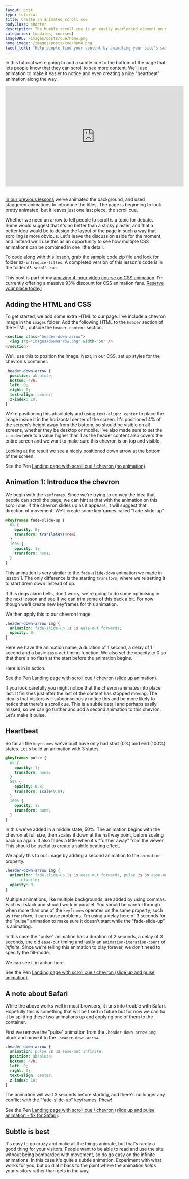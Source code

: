 ```yaml
---
layout: post
type: tutorial
title: Create an animated scroll cue
bodyClass: shorter
description: The humble scroll cue is an easily overlooked element on your page. Let's make it shine by adding CSS animation.
categories: [updates, courses]
imageURL: /images/posts/cue/home.png
home_image: /images/posts/cue/home.png
tweet_text: "Help people find your content by animating your site's scroll cue. Part of this course: https://www.udemy.com/level-up-your-css-animation-skills/?couponCode=SITELINK"
---
```


<script async src="https://production-assets.codepen.io/assets/embed/ei.js"></script>

In this tutorial we're going to add a subtle cue to the bottom of the page that lets people know that they can scroll to see more content. We'll use animation to make it easier to notice and even creating a nice "heartbeat" animation along the way.

<div class="videoWrapper">
  <iframe width="560" height="315" src="https://www.youtube-nocookie.com/embed/1JRqQTRLSQc" frameborder="0" allow="accelerometer; autoplay; encrypted-media; gyroscope; picture-in-picture" allowfullscreen></iframe>
</div><br>

[In our previous lessons](https://www.udemy.com/level-up-your-css-animation-skills/?couponCode=SITELINK) we've animated the background, and used staggered animations to introduce the titles. The page is beginning to look pretty animated, but it leaves just one last piece, the scroll cue.

Whether we need an arrow to tell people to scroll is a topic for debate. Some would suggest that it's no better than a sticky plaster, and that a better idea would be to design the layout of the page in such a way that scrolling is more obvious. Let's leave the discussion aside for the moment, and instead we'll use this as an opportunity to see how multiple CSS animations can be combined in one little detail.

To code along with this lesson, grab the <a href="https://cssanimation.rocks/levelup/public/01/01.zip">sample code zip file</a> and look for folder `02-introduce-titles`. A completed version of this lesson's code is in the folder `03-scroll-cue`.

<div class="callout">
    <p>This post is part of my <a href="https://www.udemy.com/level-up-your-css-animation-skills/?couponCode=SITELINK">amazing 4-hour video course on CSS animation</a>. I'm currently offering a massive 93% discount for CSS animation fans. <a href="https://www.udemy.com/level-up-your-css-animation-skills/?couponCode=SITELINK">Reserve your place today!</a></p>
</div>

## Adding the HTML and CSS

To get started, we add some extra HTML to our page. I've include a chevron image in the `images` folder. Add the following HTML to the `header` section of the HTML, outside the `header-content` section.

```html
<section class="header-down-arrow">
  <img src="images/downarrow.png" width="50" />
</section>
```

We'll use this to position the image. Next, in our CSS, set up styles for the chevron's container.

```css
.header-down-arrow {
  position: absolute;
  bottom: 4vh;
  left: 0;
  right: 0;
  text-align: center;
  z-index: 10;
}
```

We're positioning this absolutely and using `text-align: center` to place the image inside it in the horizontal center of the screen. It's positioned 4% of the screen's height away from the bottom, so should be visible on all screens, whether they be desktop or mobile. I've also made sure to set the `z-index` here to a value higher than 1 as the header content also covers the entire screen and we want to make sure this chevron is on top and visible.

Looking at the result we see a nicely positioned down arrow at the bottom of the screen.

<p data-height="600" data-theme-id="light" data-slug-hash="Ppbvbd" data-default-tab="result" data-user="donovanh" data-embed-version="2" data-pen-title="Landing page with scroll cue / chevron (no animation)" class="codepen">See the Pen <a href="http://codepen.io/donovanh/pen/Ppbvbd/">Landing page with scroll cue / chevron (no animation)</a>.</p>

## Animation 1: Introduce the chevron

We begin with the `keyframes`. Since we're trying to convey the idea that people can scroll the page, we can hint at that with the animation on this scroll cue. If the chevron slides up as it appears, it will suggest that direction of movement. We'll create some keyframes called "fade-slide-up".

```css
@keyframes fade-slide-up {
  0% {
    opacity: 0;
    transform: translateY(4rem);
  }
  100% {
    opacity: 1;
    transform: none;
  }
}
```

This animation is very similar to the `fade-slide-down` animation we made in lesson 1. The only difference is the starting `transform`, where we're setting it to start 4rem down instead of up.

If this rings alarm bells, don't worry, we're going to do some optimising in the next lesson and see if we can trim some of this back a bit. For now though we'll create new keyframes for this animation.

We then apply this to our chevron image.

```css
.header-down-arrow img {
  animation: fade-slide-up 1s 1s ease-out forwards;
  opacity: 0;
}
```

Here we have the animation name, a duration of 1 second, a delay of 1 second and a basic `ease-out` timing function. We also set the opacity to 0 so that there's no flash at the start before the animation begins.

Here is in in action.

<p data-height="600" data-theme-id="light" data-slug-hash="xqRNrq" data-default-tab="result" data-user="donovanh" data-embed-version="2" data-pen-title="Landing page with scroll cue / chevron (slide up animation)" class="codepen">See the Pen <a href="http://codepen.io/donovanh/pen/xqRNrq/">Landing page with scroll cue / chevron (slide up animation)</a>.</p>

If you look carefully you might notice that the chevron animates into place last. It finishes just after the last of the content has stopped moving. The idea is that visitors will subconsciously notice this and be more likely to notice that there's a scroll cue. This is a subtle detail and perhaps easily missed, so we can go further and add a second animation to this chevron. Let's make it pulse.

## Heartbeat

So far all the `keyframes` we've built have only had start (0%) and end (100%) states. Let's build an animation with 3 states.

```css
@keyframes pulse {
  0% {
    opacity: 1;
    transform: none;
  }
  50% {
    opacity: 0.8;
    transform: scale(0.8);
  }
  100% {
    opacity: 1;
    transform: none;
  }
}
```

In this we've added in a middle state, 50%. The animation begins with the chevron at full size, then scales it down at the halfway point, before scaling back up again. It also fades a little when it's "further away" from the viewer. This should be useful to create a subtle beating effect.

We apply this to our image by adding a second animation to the `animation` property.

```css
.header-down-arrow img {
  animation: fade-slide-up 1s 1s ease-out forwards, pulse 2s 3s ease-out
      infinite;
  opacity: 0;
}
```

Multiple animations, like multiple backgrounds, are added by using commas. Each will stack and should work in parallel. You should be careful through when more than one of the `keyframes` operates on the same property, such as `transform`, it can cause problems. I'm using a delay here of 3 seconds for the "pulse" animation to make sure it doesn't start while the "fade-slide-up" is animating.

In this case the "pulse" animation has a duration of 2 seconds, a delay of 3 seconds, the old `ease-out` timing and lastly an `animation-iteration-count` of _infinite_. Since we're telling this animation to play forever, we don't need to specify the fill-mode.

We can see it in action here.

<p data-height="600" data-theme-id="light" data-slug-hash="XMNwaj" data-default-tab="result" data-user="donovanh" data-embed-version="2" data-pen-title="Landing page with scroll cue / chevron (slide up and pulse animation)" class="codepen">See the Pen <a href="http://codepen.io/donovanh/pen/XMNwaj/">Landing page with scroll cue / chevron (slide up and pulse animation)</a>.</p>

## A note about Safari

While the above works well in most browsers, it runs into trouble with Safari. Hopefully this is something that will be fixed in future but for now we can fix it by splitting these two animations up and applying one of them to the container.

First we remove the "pulse" animation from the `.header-down-arrow img` block and move it to the `.header-down-arrow`.

```css
.header-down-arrow {
  animation: pulse 2s 3s ease-out infinite;
  position: absolute;
  bottom: 4vh;
  left: 0;
  right: 0;
  text-align: center;
  z-index: 10;
}
```

The animation will wait 3 seconds before starting, and there's no longer any conflict with the "fade-slide-up" keyframes. Phew!

<p data-height="600" data-theme-id="light" data-slug-hash="mWOYBj" data-default-tab="result" data-user="donovanh" data-embed-version="2" data-pen-title="Landing page with scroll cue / chevron (slide up and pulse animation - fix for Safari)" class="codepen">See the Pen <a href="http://codepen.io/donovanh/pen/mWOYBj/">Landing page with scroll cue / chevron (slide up and pulse animation - fix for Safari)</a>.</p>

## Subtle is best

It's easy to go crazy and make all the things animate, but that's rarely a good thing for your visitors. People want to be able to read and use the site without being bombarded with movement, so do go easy on the infinite animations. In this case it's quite a subtle animation. Experiment with what works for you, but do dial it back to the point where the animation _helps_ your visitors rather than gets in the way.
